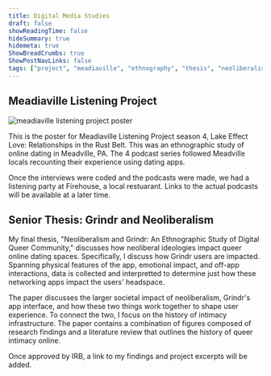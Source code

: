 ```yaml
---
title: Digital Media Studies
draft: false
showReadingTime: false
hideSummary: true
hidemeta: true
ShowBreadCrumbs: true
ShowPostNavLinks: false
tags: ["project", "meadiaville", "ethnography", "thesis", "neoliberalism"]
---
```


## Meadiaville Listening Project

![meadiaville listening project poster](/postcardmeadiaville-1.png)


This is the poster for Meadiaville Listening Project season 4, Lake Effect Love: Relationships in the Rust Belt. This was an ethnographic study of online dating in Meadville, PA. The 4 podcast series followed Meadville locals recounting their experience using dating apps. 

Once the interviews were coded and the podcasts were made, we had a listening party at Firehouse, a local restuarant. Links to the actual podcasts will be available at a later time.

## Senior Thesis: Grindr and Neoliberalism

My final thesis, "Neoliberalism and Grindr: An Ethnographic Study of Digital Queer Community," discusses how neoliberal ideologies impact queer online dating spaces. Specifically, I discuss how Grindr users are impacted. Spanning physical features of the app, emotional impact, and off-app interactions, data is collected and interpretted to determine just how these networking apps impact the users' headspace. 

The paper discusses the larger societal impact of neoliberalism, Grindr's app interface, and how these two things work together to shape user experience. To connect the two, I focus on the history of intimacy infrastructure. The paper contains a combination of figures composed of research findings and a literature review that outlines the history of queer intimacy online.

Once approved by IRB, a link to my findings and project excerpts will be added.